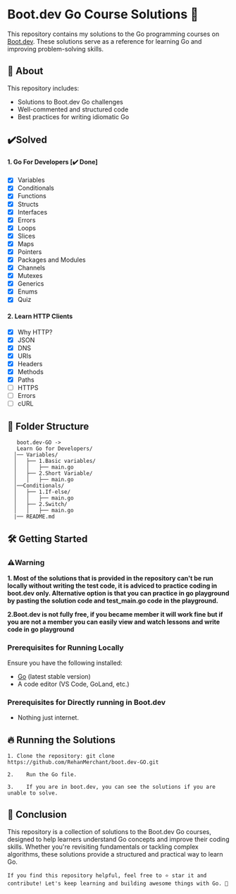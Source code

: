 # Boot.dev Go Course Solutions 🚀

This repository contains my solutions to the Go programming courses on [Boot.dev](https://boot.dev). These solutions serve as a reference for learning Go and improving problem-solving skills.

## 📌 About
This repository includes:
- Solutions to Boot.dev Go challenges
- Well-commented and structured code
- Best practices for writing idiomatic Go


## ✔️Solved
#### 1. Go For Developers [✔️ Done]
- [x]  Variables
- [x]  Conditionals
- [x]  Functions
- [x]  Structs
- [x]  Interfaces
- [x]  Errors
- [x]  Loops
- [x]  Slices
- [x]  Maps
- [x]  Pointers
- [x]  Packages and Modules
- [x]  Channels
- [x]  Mutexes
- [x]  Generics
- [x]  Enums
- [x]  Quiz

#### 2. Learn HTTP Clients
- [x]  Why HTTP?
- [x]  JSON
- [x]  DNS
- [x]  URIs
- [x]  Headers
- [x]  Methods
- [x]  Paths
- [ ]  HTTPS
- [ ]  Errors
- [ ]  cURL

## 📁 Folder Structure

       boot.dev-GO ->
       Learn Go for Developers/     
      │── Variables/   
      │   ├── 1.Basic variables/     
      │   │   ├── main.go       
      │   ├── 2.Short Variable/         
      │   │   ├── main.go        
      │──Conditionals/       
      │   ├── 1.If-else/         
      │   │   ├── main.go        
      │   ├── 2.Switch/          
      │   │   ├── main.go   
      |── README.md                                
                  
## 🛠️ Getting Started
### ⚠️Warning
   **1. Most of the solutions that is provided in the repository can't be run locally without writing the test code, it is adviced to practice coding in boot.dev only. Alternative option is that you can practice in go playground by pasting the solution code and test_main.go code in the playground.**
   
**2.Boot.dev is not fully free, if you became member it will work fine but if you are not a member you can easily view and watch lessons and write code in go playground**

### Prerequisites for Running Locally
Ensure you have the following installed:
- [Go](https://go.dev/dl/) (latest stable version)
- A code editor (VS Code, GoLand, etc.)

### Prerequisites for Directly running in Boot.dev
- Nothing just internet.


## 🔥 Running the Solutions
`1. Clone the repository: git clone https://github.com/RehanMerchant/boot.dev-GO.git`


`2.    Run the Go file.`

`3.    If you are in boot.dev, you can see the solutions if you are unable to solve.`



## 🎯 Conclusion

This repository is a collection of solutions to the Boot.dev Go courses, designed to help learners understand Go concepts and improve their coding skills. Whether you're revisiting fundamentals or tackling complex algorithms, these solutions provide a structured and practical way to learn Go.  



`If you find this repository helpful, feel free to ⭐ star it and contribute! Let's keep learning and building awesome things with Go. 🚀`

